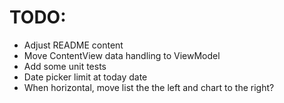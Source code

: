 #  TODO:

* Adjust README content
* Move ContentView data handling to ViewModel
* Add some unit tests
* Date picker limit at today date
* When horizontal, move list the the left and chart to the right?
